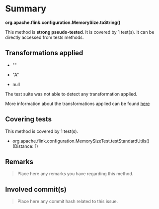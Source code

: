 # Summary
**org.apache.flink.configuration.MemorySize.toString()**

This method is **strong pseudo-tested**.
It is covered by 1 test(s). It can be directly accessed from tests methods.


## Transformations applied

- &quot;&quot;

- &quot;A&quot;

- null


The test suite was not able to detect any transformation applied.

More information about the transformations applied can be found [here](https://github.com/STAMP-project/pitest-descartes)

## Covering tests
This method is covered by 1 test(s).
* org.apache.flink.configuration.MemorySizeTest.testStandardUtils() (Distance: 1)


## Remarks
> Place here any remarks you have regarding this method.

## Involved commit(s)

> Place here any commit hash related to this issue.
